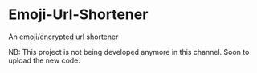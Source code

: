 # Emoji-Url-Shortener
An emoji/encrypted url shortener

NB: This project is not being developed anymore in this channel. Soon to upload the new code.
